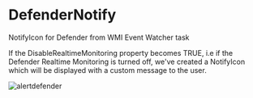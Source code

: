 # DefenderNotify
NotifyIcon for Defender from WMI Event Watcher task

If the DisableRealtimeMonitoring property becomes TRUE, i.e if the Defender Realtime Monitoring is turned off, we've created a NotifyIcon which will be displayed with a custom message to the user. 

![alertdefender](https://user-images.githubusercontent.com/46210620/147861078-9da3c2ae-e619-4afe-b26e-8f3a86dea3b7.gif)
